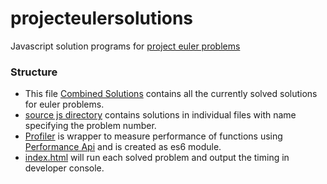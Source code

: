 # projecteulersolutions

Javascript solution programs for [project euler problems](https://projecteuler.net)

### Structure

- This file [Combined Solutions](src/js/combinedprojecteulersolutions.js) contains all the currently solved solutions for euler problems.
- [source js directory](src/js) contains solutions in individual files with name specifying the problem number.
- [Profiler](src/js/modules/profiler.js) is wrapper to measure performance of functions using [Performance Api](https://developer.mozilla.org/en-US/docs/Web/API/Performance) and is created as es6 module.
- [index.html](index.html) will run each solved problem and output the timing in developer console.

